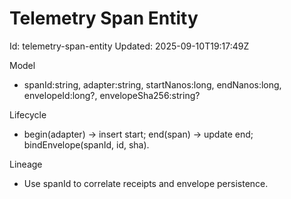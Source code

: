 # Telemetry Span Entity

Id: telemetry-span-entity
Updated: 2025-09-10T19:17:49Z

Model
- spanId:string, adapter:string, startNanos:long, endNanos:long,
  envelopeId:long?, envelopeSha256:string?

Lifecycle
- begin(adapter) → insert start; end(span) → update end; bindEnvelope(spanId, id, sha).

Lineage
- Use spanId to correlate receipts and envelope persistence.
